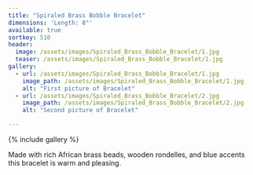 ```yaml
---
title: "Spiraled Brass Bobble Bracelet"
dimensions: 'Length: 8"'
available: true
sortkey: 510
header:
  image: /assets/images/Spiraled_Brass_Bobble_Bracelet/1.jpg
  teaser: /assets/images/Spiraled_Brass_Bobble_Bracelet/1.jpg
gallery:
  - url: /assets/images/Spiraled_Brass_Bobble_Bracelet/1.jpg
    image_path: /assets/images/Spiraled_Brass_Bobble_Bracelet/1.jpg
    alt: "First picture of Bracelet"
  - url: /assets/images/Spiraled_Brass_Bobble_Bracelet/2.jpg
    image_path: /assets/images/Spiraled_Brass_Bobble_Bracelet/2.jpg
    alt: "Second picture of Bracelet"

---
```



{% include gallery %}

Made with rich African brass beads, wooden rondelles, and blue accents this bracelet is warm and pleasing.